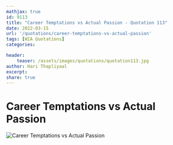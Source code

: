 ```yaml
---
mathjax: true
id: 9113
title: "Career Temptations vs Actual Passion - Quotation 113"
date: 2022-03-15
url: '/quotations/career-temptations-vs-actual-passion'
tags: [WIA Quotations] 
categories: 

header:
    teaser: /assets/images/quotations/quotation113.jpg
author: Hari Thapliyaal 
excerpt:
share: true 
---
```


# Career Temptations vs Actual Passion

![Career Temptations vs Actual Passion](/assets/images/quotations/quotation113.jpg)
